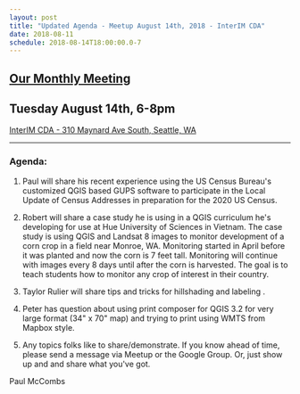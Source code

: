 ```yaml
---
layout: post
title: "Updated Agenda - Meetup August 14th, 2018 - InterIM CDA"
date: 2018-08-11
schedule: 2018-08-14T18:00:00.0-7
---
```

## [Our Monthly Meeting](https://www.meetup.com/Puget-Sound-QGIS-Users-Group/events/sgdhmpyxlbsb/)

## Tuesday August 14th, 6-8pm

[InterIM CDA - 310 Maynard Ave South, Seattle, WA](https://www.openstreetmap.org/?mlat=47.599777&mlon=-122.324669#map=18/47.59957/-122.32641)

---

### Agenda: ###

1. Paul will share his recent experience using the US Census Bureau's customized QGIS based GUPS software to participate in the Local Update of Census Addresses in preparation for the 2020 US Census.

2. Robert will share a case study he is using in a QGIS curriculum he's developing for use at Hue University of Sciences in Vietnam. The case study is using QGIS and Landsat 8 images to monitor development of a corn crop in a field near Monroe, WA. Monitoring started in April before it was planted and now the corn is 7 feet tall. Monitoring will continue with images every 8 days until after the corn is harvested. The goal is to teach students how to monitor any crop of interest in their country.

3. Taylor Rulier will share tips and tricks for hillshading and labeling .

4. Peter has question about using print composer for QGIS 3.2 for very large format (34" x 70" map) and trying to print using WMTS from Mapbox style.

2. Any topics folks like to share/demonstrate. If you know ahead of time, please send a message via Meetup or the Google Group. Or, just show up and and share what you've got.

Paul McCombs
